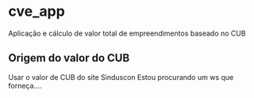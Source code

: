 # cve_app

Aplicação e cálculo de valor total de empreendimentos baseado no CUB

## Origem do valor do CUB
Usar o valor de  CUB do site Sinduscon
Estou procurando um ws que forneça....



